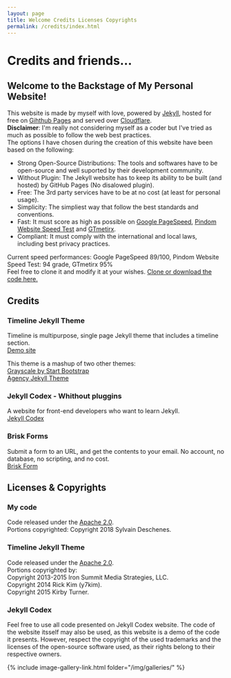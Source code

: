 ```yaml
---
layout: page
title: Welcome Credits Licenses Copyrights
permalink: /credits/index.html
---
```

# Credits and friends...  
## Welcome to the Backstage of My Personal Website!

This website is made by myself with love, powered by [Jekyll](https://jekyllrb.com), hosted for free on [Gihthub Pages](https://pages.github.com) and served over [Cloudflare](https://www.cloudflare.com).  
**Disclaimer**: I'm really not considering myself as a coder but I've tried as much as possible to follow the web best practices.  
The options I have chosen during the creation of this website have been based on the following:

 - Strong Open-Source Distributions: The tools and softwares have to be open-source and well suported by their development community.  
 - Without Plugin: The Jekyll website has to keep its ability to be built (and hosted) by GitHub Pages (No disalowed plugin).  
 - Free: The 3rd party services have to be at no cost (at least for personal usage).  
 - Simplicity: The simpliest way that follow the best standards and conventions.  
 - Fast: It must score as high as possible on [Google PageSpeed](https://developers.google.com/speed/pagespeed/insights), [Pindom Website Speed Test](https://tools.pingdom.com) and [GTmetirx](https://gtmetrix.com).
 - Compliant: It must comply with the international and local laws, including best privacy practices.  
  
  
Current speed performances: Google PageSpeed 89/100, Pindom Website Speed Test: 94 grade, GTmetirx 95%  
Feel free to clone it and modify it at your wishes. [Clone or download the code here.](https://github.com/sylvaindeschenes/sylvaindeschenes.github.io)  
  
## Credits

### Timeline Jekyll Theme

Timeline is multipurpose, single page Jekyll theme that includes a timeline section.  
[Demo site](http://kirbyt.github.io/timeline-jekyll-theme) 
  
This theme is a mashup of two other themes:  
[Grayscale by Start Bootstrap](https://jeromelachaud.github.io/grayscale-theme/)  
[Agency Jekyll Theme](https://y7kim.github.io/agency-jekyll-theme/)  
  
  
### Jekyll Codex - Whithout pluggins

A website for front-end developers who want to learn Jekyll.  
[Jekyll Codex](https://jekyllcodex.org)  
  
  
### Brisk Forms

Submit a form to an URL, and get the contents to your email. No account, no database, no scripting, and no cost.  
[Brisk Form](http://briskforms.com)  
  
  
## Licenses & Copyrights

### My code
Code released under the [Apache 2.0](https://github.com/sylvaindeschenes/sylvaindeschenes.github.io/LICENSE).  
Portions copyrighted: Copyright 2018 Sylvain Deschenes.  

### Timeline Jekyll Theme
Code released under the [Apache 2.0](https://github.com/kirbyt/timeline-jekyll-theme/blob/master/LICENSE).  
Portions copyrighted by:  
Copyright 2013-2015 Iron Summit Media Strategies, LLC.  
Copyright 2014 Rick Kim (y7kim).  
Copyright 2015 Kirby Turner.  
  
### Jekyll Codex  
Feel free to use all code presented on Jekyll Codex website. The code of the website itsself may also be used, as this website is a demo of the code it presents. However, respect the copyright of the used trademarks and the licenses of the open-source software used, as their rights belong to their respective owners.

{% include image-gallery-link.html folder="/img/galleries/" %}